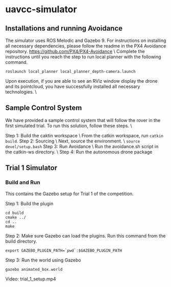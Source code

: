 # uavcc-simulator
## Installations and running Avoidance
The simulator uses ROS Melodic and Gazebo 9. For instructions on installing all necessary dependencies, please follow the readme in the PX4 Avoidance repository.
https://github.com/PX4/PX4-Avoidance \\
Complete the instructions until you reach the step to run local planner with the following command.
```
roslaunch local_planner local_planner_depth-camera.launch
```
Upon execution, if you are able to see an RViz window display the drone and its pointcloud, you have successfully installed all necessary technologies. \\

## Sample Control System
We have provided a sample control system that will follow the rover in the first simulated trial. To run this solution, follow these steps. \\

Step 1: Build the caktin workspace \\
From the catkin workspace, run ```catkin build```.
Step 2: Sourcing \\
Next, source the environment. \\
```source devel/setup.bash```
Step 3: Run Avoidance \\
Run the avoidance.sh script in the catkin-ws directory. \\
Step 4: Run the autonomous drone package


## Trial 1 Simulator
### Build and Run
This contains the Gazebo setup for Trial 1 of the competition.

Step 1: Build the plugin
```mkdir build
cd build
cmake ../
cd ..
make
```
Step 2: Make sure Gazebo can load the plugins. Run this command from the build directory.

```export GAZEBO_PLUGIN_PATH=`pwd`:$GAZEBO_PLUGIN_PATH```

Step 3: Run the world using Gazebo

```cd ~/trial_1_setup
gazebo animated_box.world
```
Video: trial_1_setup.mp4
